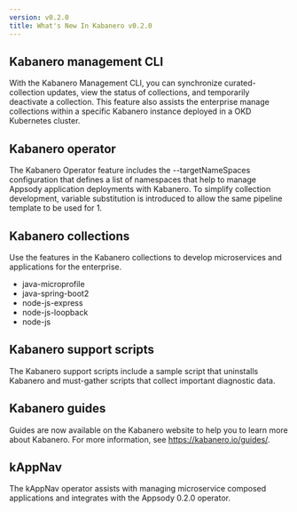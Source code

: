 ```yaml
---
version: v0.2.0
title: What's New In Kabanero v0.2.0
---
```


## Kabanero management CLI
With the Kabanero Management CLI, you can synchronize curated-collection updates, view the status of collections, and temporarily deactivate a collection. This feature also assists the enterprise manage collections within a specific Kabanero instance deployed in a OKD Kubernetes cluster.

## Kabanero operator
The Kabanero Operator feature includes the --targetNameSpaces configuration that defines a list of namespaces that help to manage Appsody application deployments with Kabanero. To simplify collection development, variable substitution is introduced to allow the same pipeline template to be used for 1.

## Kabanero collections
Use the features in the Kabanero collections to develop microservices and applications for the enterprise.
* java-microprofile
* java-spring-boot2
* node-js-express
* node-js-loopback
* node-js

## Kabanero support scripts
The Kabanero support scripts include a sample script that uninstalls Kabanero and must-gather scripts that collect important diagnostic data.

## Kabanero guides
Guides are now available on the Kabanero website to help you to learn more about Kabanero. For more information, see https://kabanero.io/guides/.

## kAppNav
The kAppNav operator assists with managing microservice composed applications and integrates with the Appsody 0.2.0 operator.
